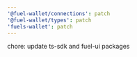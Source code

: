 ```yaml
---
'@fuel-wallet/connections': patch
'@fuel-wallet/types': patch
'fuels-wallet': patch
---
```


chore: update ts-sdk and fuel-ui packages
